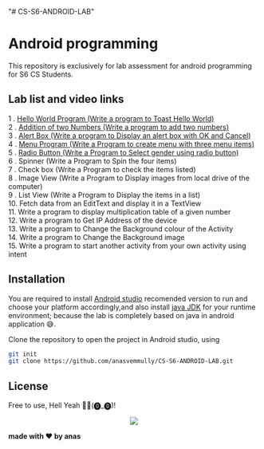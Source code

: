 "# CS-S6-ANDROID-LAB" 
# Android programming

This repository is exclusively for lab assessment for android programming for S6 CS Students.

## Lab list and video links 
  1&nbsp;.&nbsp;[Hello World Program (Write a program to Toast Hello World)] </br>
  2&nbsp;.&nbsp;[Addition of two Numbers (Write a program to add two numbers)] </br>
  3&nbsp;.&nbsp;[Alert Box (Write a program to Display an alert box with OK and Cancel)] </br>
  4&nbsp;.&nbsp;[Menu Program (Write a Program to create menu with three menu items)] </br>
  5&nbsp;.&nbsp;[Radio Button (Write a Program to Select gender using radio button)] </br>
  6&nbsp;.&nbsp;Spinner (Write a Program to Spin the four items) </br>
  7&nbsp;.&nbsp;Check box (Write a Program to check the items listed) </br>
  8&nbsp;.&nbsp;Image View (Write a Program to Display images from local drive of the computer) </br>
  9&nbsp;.&nbsp;List View (Write a Program to Display the items in a list) </br>
  10.&nbsp;Fetch data from an EditText and display it in a TextView </br>
  11.&nbsp;Write a program to display multiplication table of a given number </br>
  12.&nbsp;Write a program to Get IP Address of the device </br>
  13.&nbsp;Write a program to Change the Background colour of the Activity </br>
  14.&nbsp;Write a program to Change the Background image </br>
  15.&nbsp;Write a program to start another activity from your own activity using intent </br>


## Installation

You are required to install [Android studio] recomended version to run and choose your platform accordingly,and also install [java JDK] for your runtime environment; because the lab is completely based on java in android application 😅.

Clone the repository to open the project in Android studio, using
```sh
git init
git clone https://github.com/anasvemmully/CS-S6-ANDROID-LAB.git
```
## License

Free to use, Hell Yeah 👍🏻(⓿_⓿)!

<p align="center">
 <img src="https://tenor.com/bnlrY.gif" /> </br>

 <span><b>made with ❤ by anas</b></span>      
</p>

[Hello World Program (Write a program to Toast Hello World)]: <https://youtu.be/7i6uSVGbITc>
[Addition of two Numbers (Write a program to add two numbers)]: <https://youtu.be/99EjdTyx4Ro>
[Alert Box (Write a program to Display an alert box with OK and Cancel)]: <https://youtu.be/iwzekPOBnhg>
[Menu Program (Write a Program to create menu with three menu items)]: <https://youtu.be/9Hm0oMn8sfM>
[Radio Button (Write a Program to Select gender using radio button)]: <https://youtu.be/yS47n6maTLM>

[Android studio]: <https://developer.android.com/studio>
[Java JDK]: <https://www.oracle.com/java/technologies/downloads/>

